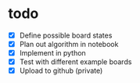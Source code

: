 # todo
- [x] Define possible board states
- [x] Plan out algorithm in notebook
- [x] Implement in python
- [x] Test with different example boards
- [x] Upload to github (private)